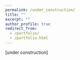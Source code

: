 ```yaml
---
permalink: /under_construction/
title: ""
excerpt: ""
author_profile: true
redirect_from: 
  - /portfolio/
  - /portfolio.html
---
```


[under construction]